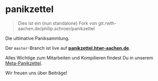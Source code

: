 # panikzettel
>  Dies ist ein (nun standalone) Fork von git.rwth-aachen.de/philip.schroer/panikzettel

Die ultimative Paniksammlung.

Der `master`-Branch ist live auf __[panikzettel.htwr-aachen.de](https://panikzettel.htwr-aachen.de)__.

Alles Wichtige zum Mitarbeiten und Kompilieren findest Du in unserem [Meta-Panikzettel](https://panikzettel.htwr-aachen.de/meta.pdf).

Wir freuen uns über Beiträge!
